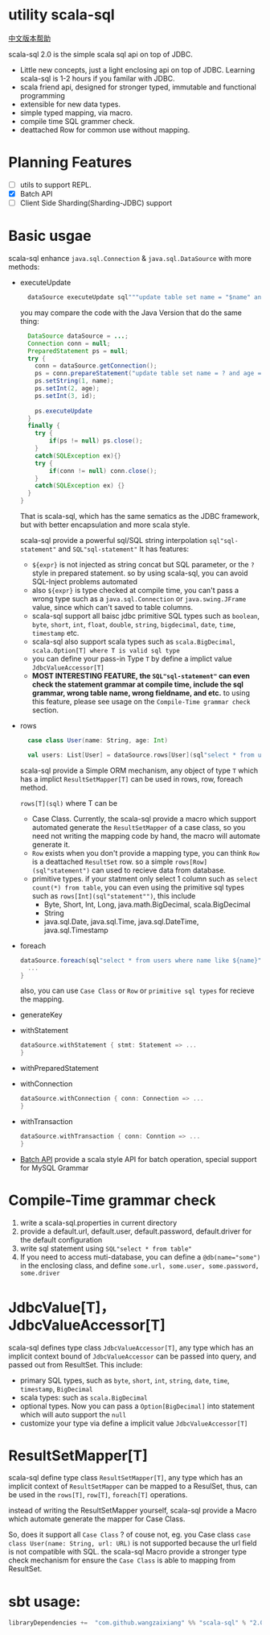 utility scala-sql
=================

[中文版本帮助](Readme-ZH_CN.md)

scala-sql 2.0 is the simple scala sql api on top of JDBC.
- Little new concepts, just a light enclosing api on top of JDBC. Learning scala-sql is 1-2 hours if you familar with JDBC.
- scala friend api, designed for stronger typed, immutable and functional programming
- extensible for new data types.
- simple typed mapping, via macro.
- compile time SQL grammer check.
- deattached Row for common use without mapping.

# Planning Features

- [ ] utils to support REPL.  
- [X] Batch API
- [ ] Client Side Sharding(Sharding-JDBC) support

# Basic usgae
scala-sql enhance `java.sql.Connection` & `java.sql.DataSource` with more methods:
- executeUpdate
  ```scala
    dataSource executeUpdate sql"""update table set name = "$name" and age = ${age} where id = ${id}"""
  ```
  you may compare the code with the Java Version that do the same thing:
  ```java
    DataSource dataSource = ...;
    Connection conn = null;
    PreparedStatement ps = null;
    try {
      conn = dataSource.getConnection();
      ps = conn.prepareStatement("update table set name = ? and age = ? where id = ?")
      ps.setString(1, name);
      ps.setInt(2, age);
      ps.setInt(3, id);
    
      ps.executeUpdate
    }
    finally {
      try {
          if(ps != null) ps.close();
      }
      catch(SQLException ex){}
      try {
          if(conn != null) conn.close();
      }
      catch(SQLException ex) {}
    }
  }
    ```
  That is scala-sql, which has the same sematics as the JDBC framework, but with better encapsulation 
  and more scala style.
  
  scala-sql provide a powerful sql/SQL string interpolation `sql"sql-statement"` and `SQL"sql-statement"`
  It has features:
  - `${expr}` is not injected as string concat but SQL parameter, or the `?` style in prepared statement. 
  so by using scala-sql, you can avoid SQL-Inject problems automated
  - also `${expr}` is type checked at compile time, you can't pass a wrong type such as a `java.sql.Connection`
  or `java.swing.JFrame` value, since which can't saved to table columns.
  - scala-sql support all baisc jdbc primitive SQL types such as `boolean`, `byte`, `short`, `int`, `float`,
  `double`, `string`, `bigdecimal`, `date`, `time`, `timestamp` etc.
  - scala-sql also support scala types such as `scala.BigDecimal`, 
  `scala.Option[T] where T is valid sql type`
  - you can define your pass-in Type `T` by define a implict value `JdbcValueAccessor[T]`
  - **MOST INTERESTING FEATURE, the `SQL"sql-statement"` can even check the statement 
  grammar at compile time, include the sql grammar, wrong table name, wrong fieldname, and etc.**
  to using this feature, please see usage on the `Compile-Time grammar check` section.
    
- rows
  ```scala
    case class User(name: String, age: Int)
  
    val users: List[User] = dataSource.rows[User](sql"select * from users where name like ${name}")
  ```
  scala-sql provide a Simple ORM mechanism, any object of type `T` which has a implict `ResultSetMapper[T]`
  can be used in rows, row, foreach method.
  
  `rows[T](sql)` where T can be 
  - Case Class. Currently, the scala-sql provide a macro which support automated generate the `ResultSetMapper` of a 
  case class, so you need not writing the mapping code by hand, the macro will automate generate it.
  - `Row` exists when you don't provide a mapping type, you can think `Row` is a deattached `ResultSet` row.
  so a simple `rows[Row](sql"statement")` can used to recieve data from database.
  - primitive types. if your statment only select 1 column such as `select count(*) from table`, you can even using the 
  primitive sql types such as `rows[Int](sql"statement"")`, this include
    - Byte, Short, Int, Long, java.math.BigDecimal, scala.BigDecimal
    - String
    - java.sql.Date, java.sql.Time, java.sql.DateTime, java.sql.Timestamp
  
- foreach
  ```scala
  dataSource.foreach(sql"select * from users where name like ${name}" { u: User =>
    ...
  }
  ```
  also, you can use `Case Class` or `Row` or `primitive sql types` for recieve the mapping. 
- generateKey
- withStatement
  ```scala
  dataSource.withStatement { stmt: Statement => ...
  }
  ```
- withPreparedStatement
- withConnection
  ```scala
  dataSource.withConnection { conn: Connection => ...
  }
  ```
- withTransaction
  ```scala
  dataSource.withTransaction { conn: Conntion => ...
  }
  ```
- [Batch API](docs/batch.md) provide a scala style API for batch operation, special support for MySQL Grammar

# Compile-Time grammar check
1. write a scala-sql.properties in current directory 
2. provide a default.url, default.user, default.password, default.driver for the default configuration
3. write sql statement using `SQL"select * from table"`
4. If you need to access muti-database, you can define a `@db(name="some")` in the enclosing class, and 
define `some.url, some.user, some.password, some.driver` 

# JdbcValue[T]， JdbcValueAccessor[T]
scala-sql defines type class `JdbcValueAccessor[T]`, any type which has an implicit context bound of `JdbcValueAccessor`
can be passed into query, and passed out from ResultSet. 
This include:
- primary SQL types, such as `byte`, `short`, `int`, `string`, `date`, `time`, `timestamp`, `BigDecimal`
- scala types: such as `scala.BigDecimal`
- optional types. Now you can pass a `Option[BigDecimal]` into statement which will auto support the `null`
- customize your type via define a implicit value `JdbcValueAccessor[T]`

# ResultSetMapper[T]
scala-sql define type class `ResultSetMapper[T]`, any type which has an implicit context of `ResultSetMapper`
can be mapped to a ResulSet, thus, can be used in the `rows[T]`, `row[T]`, `foreach[T]` operations.

instead of writing the ResultSetMapper yourself, scala-sql provide a Macro which automate generate the
mapper for Case Class. 

So, does it support all `Case Class` ? of couse not, eg. you Case class `case class User(name: String, url: URL)` is not supported because the url field is not compatible with SQL. the scala-sql Macro provide a stronger type check mechanism for ensure the `Case Class` is able to mapping from ResultSet. 

sbt usage:
=====
```sbt
libraryDependencies +=  "com.github.wangzaixiang" %% "scala-sql" % "2.0.7"
```


